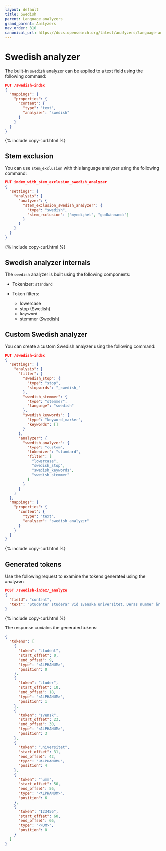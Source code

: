 ```yaml
---
layout: default
title: Swedish
parent: Language analyzers
grand_parent: Analyzers
nav_order: 310
canonical_url: https://docs.opensearch.org/latest/analyzers/language-analyzers/swedish/
---
```


# Swedish analyzer

The built-in `swedish` analyzer can be applied to a text field using the following command:

```json
PUT /swedish-index
{
  "mappings": {
    "properties": {
      "content": {
        "type": "text",
        "analyzer": "swedish"
      }
    }
  }
}
```
{% include copy-curl.html %}

## Stem exclusion

You can use `stem_exclusion` with this language analyzer using the following command:

```json
PUT index_with_stem_exclusion_swedish_analyzer
{
  "settings": {
    "analysis": {
      "analyzer": {
        "stem_exclusion_swedish_analyzer": {
          "type": "swedish",
          "stem_exclusion": ["myndighet", "godkännande"]
        }
      }
    }
  }
}
```
{% include copy-curl.html %}

## Swedish analyzer internals

The `swedish` analyzer is built using the following components:

- Tokenizer: `standard`

- Token filters:
  - lowercase
  - stop (Swedish)
  - keyword
  - stemmer (Swedish)

## Custom Swedish analyzer

You can create a custom Swedish analyzer using the following command:

```json
PUT /swedish-index
{
  "settings": {
    "analysis": {
      "filter": {
        "swedish_stop": {
          "type": "stop",
          "stopwords": "_swedish_"
        },
        "swedish_stemmer": {
          "type": "stemmer",
          "language": "swedish"
        },
        "swedish_keywords": {
          "type": "keyword_marker",
          "keywords": []
        }
      },
      "analyzer": {
        "swedish_analyzer": {
          "type": "custom",
          "tokenizer": "standard",
          "filter": [
            "lowercase",
            "swedish_stop",
            "swedish_keywords",
            "swedish_stemmer"
          ]
        }
      }
    }
  },
  "mappings": {
    "properties": {
      "content": {
        "type": "text",
        "analyzer": "swedish_analyzer"
      }
    }
  }
}
```
{% include copy-curl.html %}

## Generated tokens

Use the following request to examine the tokens generated using the analyzer:

```json
POST /swedish-index/_analyze
{
  "field": "content",
  "text": "Studenter studerar vid svenska universitet. Deras nummer är 123456."
}
```
{% include copy-curl.html %}

The response contains the generated tokens:

```json
{
  "tokens": [
    {
      "token": "student",
      "start_offset": 0,
      "end_offset": 9,
      "type": "<ALPHANUM>",
      "position": 0
    },
    {
      "token": "studer",
      "start_offset": 10,
      "end_offset": 18,
      "type": "<ALPHANUM>",
      "position": 1
    },
    {
      "token": "svensk",
      "start_offset": 23,
      "end_offset": 30,
      "type": "<ALPHANUM>",
      "position": 3
    },
    {
      "token": "universitet",
      "start_offset": 31,
      "end_offset": 42,
      "type": "<ALPHANUM>",
      "position": 4
    },
    {
      "token": "numm",
      "start_offset": 50,
      "end_offset": 56,
      "type": "<ALPHANUM>",
      "position": 6
    },
    {
      "token": "123456",
      "start_offset": 60,
      "end_offset": 66,
      "type": "<NUM>",
      "position": 8
    }
  ]
}
```